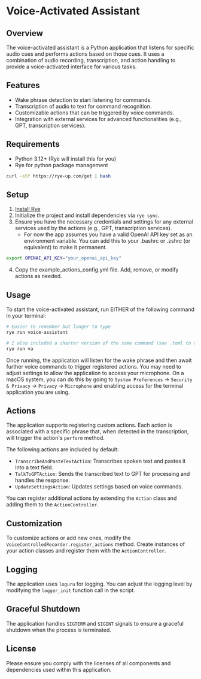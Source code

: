 # Voice-Activated Assistant

## Overview

The voice-activated assistant is a Python application that listens for specific audio cues and performs actions based on those cues.
It uses a combination of audio recording, transcription, and action handling to provide a voice-activated interface for various tasks.

## Features

- Wake phrase detection to start listening for commands.
- Transcription of audio to text for command recognition.
- Customizable actions that can be triggered by voice commands.
- Integration with external services for advanced functionalities (e.g., GPT, transcription services).

## Requirements

- Python 3.12+ (Rye will install this for you)
- Rye for python package management

```bash
curl -sSf https://rye-up.com/get | bash
```

## Setup

1. [Install Rye](https://rye-up.com/guide/installation/)
2. Initialize the project and install dependencies via `rye sync`.
3. Ensure you have the necessary credentials and settings for any external services used by the actions (e.g., GPT, transcription services).
    - For now the app assumes you have a valid OpenAI API key set as an environment variable. You can add this to your .bashrc or .zshrc (or equivalent) to make it permanent.

```bash
export OPENAI_API_KEY="your_openai_api_key"
```

4. Copy the example_actions_config.yml file. Add, remove, or modify actions as needed.

## Usage

To start the voice-activated assistant, run EITHER of the following command in your terminal:

```bash
# Easier to remember but longer to type
rye run voice-assistant

# I also included a shorter version of the same command (see .toml to customize)
ryo run va
```

Once running, the application will listen for the wake phrase and then await further voice commands to trigger registered actions.
You may need to adjust settings to allow the application to access your microphone.
On a macOS system, you can do this by going to `System Preferences` -> `Security & Privacy` -> `Privacy` -> `Microphone` and enabling access for the terminal application you are using.

## Actions

The application supports registering custom actions.
Each action is associated with a specific phrase that, when detected in the transcription, will trigger the action's `perform` method.

The following actions are included by default:

- `TranscribeAndPasteTextAction`: Transcribes spoken text and pastes it into a text field.
- `TalkToGPTAction`: Sends the transcribed text to GPT for processing and handles the response.
- `UpdateSettingsAction`: Updates settings based on voice commands.

You can register additional actions by extending the `Action` class and adding them to the `ActionController`.

## Customization

To customize actions or add new ones, modify the `VoiceControlledRecorder.register_actions` method.
Create instances of your action classes and register them with the `ActionController`.

## Logging

The application uses `loguru` for logging.
You can adjust the logging level by modifying the `logger_init` function call in the script.

## Graceful Shutdown

The application handles `SIGTERM` and `SIGINT` signals to ensure a graceful shutdown when the process is terminated.

## License

Please ensure you comply with the licenses of all components and dependencies used within this application.
